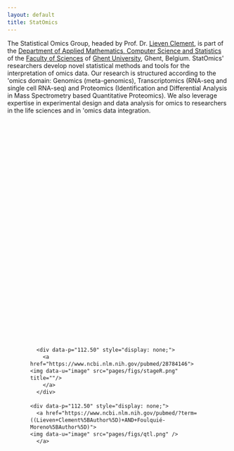 ```yaml
---
layout: default
title: StatOmics
---
```


The Statistical Omics Group, headed by Prof. Dr. [Lieven Clement](pages/about.md), is part of the [Department of Applied Mathematics, Computer Science and Statistics](https://www.ugent.be/we/twist/) of the [Faculty of Sciences](https://www.ugent.be/we/en) of [Ghent University](htpps://www.ugent.be), Ghent, Belgium.
StatOmics' researchers develop novel statistical methods and tools for the interpretation of omics data.
Our research is structured according to the 'omics domain: Genomics (meta-genomics), Transcriptomics (RNA-seq and single cell RNA-seq) and Proteomics (Identification and Differential Analysis in Mass Spectrometry based Quantitative Proteomics). We also leverage expertise in experimental design and data analysis for omics to researchers in the life sciences and in 'omics data integration.


<div style="max-width: 400px;margin-left: auto ; margin-right: auto ;">

<script type="text/javascript" src="assets/js/jssor.slider-21.1.min.js"></script>
<!-- use jssor.slider-21.1.debug.js instead for debug -->
<script>
  jssor_1_slider_init = function() {

  var jssor_1_SlideshowTransitions = [
  {$Duration:1200,$Opacity:2}
  ];

  var jssor_1_options = {
  $AutoPlay: true,
  $SlideshowOptions: {
  $Class: $JssorSlideshowRunner$,
  $Transitions: jssor_1_SlideshowTransitions,
  $TransitionsOrder: 1
  },
  $ArrowNavigatorOptions: {
  $Class: $JssorArrowNavigator$
  },
  $BulletNavigatorOptions: {
  $Class: $JssorBulletNavigator$
  }
  };

  var jssor_1_slider = new $JssorSlider$("jssor_1", jssor_1_options);

  //responsive code begin
  //you can remove responsive code if you don't want the slider scales while window resizing
  function ScaleSlider() {
  var refSize = jssor_1_slider.$Elmt.parentNode.clientWidth;
  if (refSize) {
  refSize = Math.min(refSize, 600);
  jssor_1_slider.$ScaleWidth(refSize);
  }
  else {
  window.setTimeout(ScaleSlider, 30);
  }
  }
  ScaleSlider();
  $Jssor$.$AddEvent(window, "load", ScaleSlider);
  $Jssor$.$AddEvent(window, "resize", ScaleSlider);
  $Jssor$.$AddEvent(window, "orientationchange", ScaleSlider);
  //responsive code end
  };
</script>

<style>

  /* jssor slider bullet navigator skin 05 css */
  /*
  .jssorb05 div           (normal)
  .jssorb05 div:hover     (normal mouseover)
  .jssorb05 .av           (active)
  .jssorb05 .av:hover     (active mouseover)
  .jssorb05 .dn           (mousedown)
  */
  .jssorb05 {
  position: absolute;
  }
  .jssorb05 div, .jssorb05 div:hover, .jssorb05 .av {
  position: absolute;
  /* size of bullet elment */
  width: 16px;
  height: 16px;
  background: url('img/b05.png') no-repeat;
            overflow: hidden;
  cursor: pointer;
  }
  .jssorb05 div { background-position: -7px -7px; }
  .jssorb05 div:hover, .jssorb05 .av:hover { background-position: -37px -7px; }
  .jssorb05 .av { background-position: -67px -7px; }
  .jssorb05 .dn, .jssorb05 .dn:hover { background-position: -97px -7px; }

  /* jssor slider arrow navigator skin 12 css */
  /*
  .jssora12l                  (normal)
  .jssora12r                  (normal)
  .jssora12l:hover            (normal mouseover)
  .jssora12r:hover            (normal mouseover)
  .jssora12l.jssora12ldn      (mousedown)
  .jssora12r.jssora12rdn      (mousedown)
  */
  .jssora12l, .jssora12r {
  display: block;
            position: absolute;
  /* size of arrow element */
  width: 30px;
  height: 46px;
  cursor: pointer;
  background: url('assets/img/a12.png') no-repeat;
  overflow: hidden;
  }
  .jssora12l { background-position: -16px -37px; }
  .jssora12r { background-position: -75px -37px; }
  .jssora12l:hover { background-position: -136px -37px; }
  .jssora12r:hover { background-position: -195px -37px; }
  .jssora12l.jssora12ldn { background-position: -256px -37px; }
  .jssora12r.jssora12rdn { background-position: -315px -37px; }
</style>


<div id="jssor_1" style="position: relative; margin: 0 auto; top: 0px; left: 0px; width: 550px; height: 500px; overflow: hidden; visibility: hidden;">
  <!-- Loading Screen -->
  <div data-u="loading" style="position: absolute; top: 0px; left: 0px;">
    <div style="filter: alpha(opacity=70); opacity: 0.7; position: absolute; display: block; top: 0px; left: 0px; width: 100%; height: 100%;"></div>
    <div style="position:absolute;display:block;background:url('pages/figs/loading.gif') no-repeat center center;top:0px;left:0px;width:100%;height:100%;"></div>
  </div>

  <div data-u="slides" style="cursor: default; position: relative; top: 0px; left: 25px; width: 500px; height: 500px; overflow: hidden;">

  <div data-p="112.50" style="display: none;">
    <a href="https://www.ncbi.nlm.nih.gov/pubmed/29478411">
<img data-u="image" src="pages/figs/zinbwave-zinger.png" title=""/>
    </a>
    </div>

    <div data-p="112.50" style="display: none;">
      <a href="https://www.ncbi.nlm.nih.gov/pubmed/28661493">
  <img data-u="image" src="pages/figs/saas.png" title=""/>
      </a>
</div>

    <div data-p="112.50" style="display: none;">
      <a href="https://www.ncbi.nlm.nih.gov/pubmed/26566788">
	<img data-u="image" src="pages/figs/msqrob.png" title=""/>
      </a>
    </div>

    <div data-p="112.50" style="display: none;">
      <a href="https://www.ncbi.nlm.nih.gov/pubmed/28350455">
  <img data-u="image" src="pages/figs/ddpcr.png" title=""/>
      </a>
    </div>

      <div data-p="112.50" style="display: none;">
        <a href="https://www.ncbi.nlm.nih.gov/pubmed/28784146">
    <img data-u="image" src="pages/figs/stageR.png" title=""/>
        </a>
      </div>

    <div data-p="112.50" style="display: none;">
      <a href="https://www.ncbi.nlm.nih.gov/pubmed/?term=((Lieven+Clement%5BAuthor%5D)+AND+Foulquié-Moreno%5BAuthor%5D)">
	<img data-u="image" src="pages/figs/qtl.png" />
      </a>
  </div>

  </div>

  <!-- Bullet Navigator -->
  <div data-u="navigator" class="jssorb05" style="bottom:16px;right:16px;" data-autocenter="1">
    <!-- bullet navigator item prototype -->
    <div data-u="prototype" style="width:16px;height:16px;"></div>
  </div>
  <!-- Arrow Navigator -->
  <span data-u="arrowleft" class="jssora12l" style="top:0px;left:0px;width:30px;height:46px;" data-autocenter="2"></span>
  <span data-u="arrowright" class="jssora12r" style="top:0px;right:0px;width:30px;height:46px;" data-autocenter="2"></span>
</div>
<script>
  jssor_1_slider_init();
</script>

</div>
